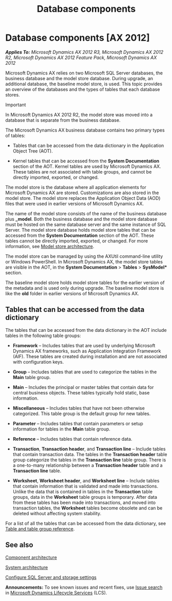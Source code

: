 ﻿---
title: Database components
TOCTitle: Database components
ms:assetid: 7721376c-08b6-443d-9e27-b575f5f461bf
ms:mtpsurl: https://technet.microsoft.com/en-us/library/Gg731834(v=AX.60)
ms:contentKeyID: 35132683
ms.date: 04/18/2014
mtps_version: v=AX.60
---

# Database components [AX 2012]


_**Applies To:** Microsoft Dynamics AX 2012 R3, Microsoft Dynamics AX 2012 R2, Microsoft Dynamics AX 2012 Feature Pack, Microsoft Dynamics AX 2012_

Microsoft Dynamics AX relies on two Microsoft SQL Server databases, the business database and the model store database. During upgrade, an additional database, the baseline model store, is used. This topic provides an overview of the databases and the types of tables that each database stores.


> [!IMPORTANT]
> <P>In Microsoft Dynamics AX 2012 R2, the model store was moved into a database that is separate from the business database.</P>



The Microsoft Dynamics AX business database contains two primary types of tables:

  - Tables that can be accessed from the data dictionary in the Application Object Tree (AOT).

  - Kernel tables that can be accessed from the **System Documentation** section of the AOT. Kernel tables are used by Microsoft Dynamics AX. These tables are not associated with table groups, and cannot be directly imported, exported, or changed.

The model store is the database where all application elements for Microsoft Dynamics AX are stored. Customizations are also stored in the model store. The model store replaces the Application Object Data (AOD) files that were used in earlier versions of Microsoft Dynamics AX.

The name of the model store consists of the name of the business database plus **\_model**. Both the business database and the model store database must be hosted on the same database server and the same instance of SQL Server. The model store database holds model store tables that can be accessed from the **System Documentation** section of the AOT. These tables cannot be directly imported, exported, or changed. For more information, see [Model store architecture](model-store-architecture.md).

The model store can be managed by using the AXUtil command-line utility or Windows PowerShell. In Microsoft Dynamics AX, the model store tables are visible in the AOT, in the **System Documentation** \> **Tables** \> **SysModel\*** section.

The baseline model store holds model store tables for the earlier version of the metadata and is used only during upgrade. The baseline model store is like the **old** folder in earlier versions of Microsoft Dynamics AX.

## Tables that can be accessed from the data dictionary

The tables that can be accessed from the data dictionary in the AOT include tables in the following table groups:

  - **Framework** – Includes tables that are used by underlying Microsoft Dynamics AX frameworks, such as Application Integration Framework (AIF). These tables are created during installation and are not associated with configuration keys.

  - **Group** – Includes tables that are used to categorize the tables in the **Main** table group.

  - **Main** – Includes the principal or master tables that contain data for central business objects. These tables typically hold static, base information.

  - **Miscellaneous** – Includes tables that have not been otherwise categorized. This table group is the default group for new tables.

  - **Parameter** – Includes tables that contain parameters or setup information for tables in the **Main** table group.

  - **Reference** – Includes tables that contain reference data.

  - **Transaction**, **Transaction header**, and **Transaction line** – Include tables that contain transaction data. The tables in the **Transaction header** table group categorize the tables in the **Transaction line** table group. There is a one-to-many relationship between a **Transaction header** table and a **Transaction line** table.

  - **Worksheet**, **Worksheet header**, and **Worksheet line** – Include tables that contain information that is validated and made into transactions. Unlike the data that is contained in tables in the **Transaction** table groups, data in the **Worksheet** table groups is temporary. After data from these tables has been made into transactions, and moved into transaction tables, the **Worksheet** tables become obsolete and can be deleted without affecting system stability.

For a list of all the tables that can be accessed from the data dictionary, see [Table and table group reference](table-and-table-group-reference.md).

## See also

[Component architecture](component-architecture.md)

[System architecture](system-architecture.md)

[Configure SQL Server and storage settings](configure-sql-server-and-storage-settings.md)

  
**Announcements:** To see known issues and recent fixes, use [Issue search](http://go.microsoft.com/fwlink/?linkid=389258) in [Microsoft Dynamics Lifecycle Services](http://go.microsoft.com/fwlink/?linkid=306505) (LCS).

